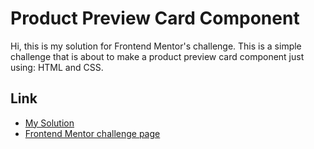 # Product Preview Card Component

Hi, this is my solution for Frontend Mentor's challenge. This is a simple challenge that is about to make a 
product preview card component just using: HTML and CSS.


## Link

- <a href = "https://miniprojectsnchallenges.netlify.app/productpreviewcardcomp/">My Solution</a>
- <a href= "https://www.frontendmentor.io/challenges/product-preview-card-component-GO7UmttRfa">Frontend Mentor challenge page</a>